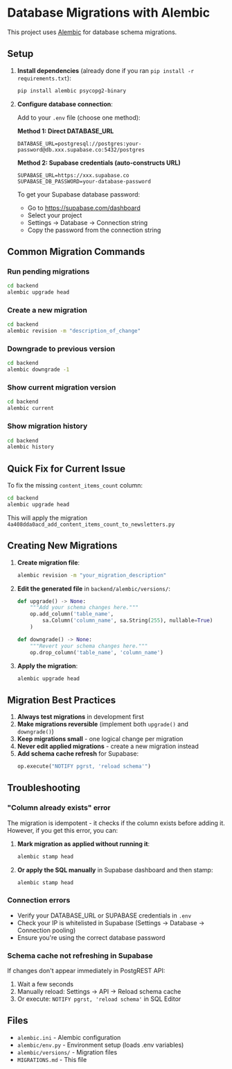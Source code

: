 # Database Migrations with Alembic

This project uses [Alembic](https://alembic.sqlalchemy.org/) for database schema migrations.

## Setup

1. **Install dependencies** (already done if you ran `pip install -r requirements.txt`):
   ```bash
   pip install alembic psycopg2-binary
   ```

2. **Configure database connection**:

   Add to your `.env` file (choose one method):

   **Method 1: Direct DATABASE_URL**
   ```env
   DATABASE_URL=postgresql://postgres:your-password@db.xxx.supabase.co:5432/postgres
   ```

   **Method 2: Supabase credentials (auto-constructs URL)**
   ```env
   SUPABASE_URL=https://xxx.supabase.co
   SUPABASE_DB_PASSWORD=your-database-password
   ```

   To get your Supabase database password:
   - Go to https://supabase.com/dashboard
   - Select your project
   - Settings → Database → Connection string
   - Copy the password from the connection string

## Common Migration Commands

### Run pending migrations
```bash
cd backend
alembic upgrade head
```

### Create a new migration
```bash
cd backend
alembic revision -m "description_of_change"
```

### Downgrade to previous version
```bash
cd backend
alembic downgrade -1
```

### Show current migration version
```bash
cd backend
alembic current
```

### Show migration history
```bash
cd backend
alembic history
```

## Quick Fix for Current Issue

To fix the missing `content_items_count` column:

```bash
cd backend
alembic upgrade head
```

This will apply the migration `4a408dda0acd_add_content_items_count_to_newsletters.py`

## Creating New Migrations

1. **Create migration file**:
   ```bash
   alembic revision -m "your_migration_description"
   ```

2. **Edit the generated file** in `backend/alembic/versions/`:
   ```python
   def upgrade() -> None:
       """Add your schema changes here."""
       op.add_column('table_name',
           sa.Column('column_name', sa.String(255), nullable=True)
       )

   def downgrade() -> None:
       """Revert your schema changes here."""
       op.drop_column('table_name', 'column_name')
   ```

3. **Apply the migration**:
   ```bash
   alembic upgrade head
   ```

## Migration Best Practices

1. **Always test migrations** in development first
2. **Make migrations reversible** (implement both `upgrade()` and `downgrade()`)
3. **Keep migrations small** - one logical change per migration
4. **Never edit applied migrations** - create a new migration instead
5. **Add schema cache refresh** for Supabase:
   ```python
   op.execute("NOTIFY pgrst, 'reload schema'")
   ```

## Troubleshooting

### "Column already exists" error
The migration is idempotent - it checks if the column exists before adding it. However, if you get this error, you can:

1. **Mark migration as applied without running it**:
   ```bash
   alembic stamp head
   ```

2. **Or apply the SQL manually** in Supabase dashboard and then stamp:
   ```bash
   alembic stamp head
   ```

### Connection errors
- Verify your DATABASE_URL or SUPABASE credentials in `.env`
- Check your IP is whitelisted in Supabase (Settings → Database → Connection pooling)
- Ensure you're using the correct database password

### Schema cache not refreshing in Supabase
If changes don't appear immediately in PostgREST API:
1. Wait a few seconds
2. Manually reload: Settings → API → Reload schema cache
3. Or execute: `NOTIFY pgrst, 'reload schema'` in SQL Editor

## Files

- `alembic.ini` - Alembic configuration
- `alembic/env.py` - Environment setup (loads .env variables)
- `alembic/versions/` - Migration files
- `MIGRATIONS.md` - This file
